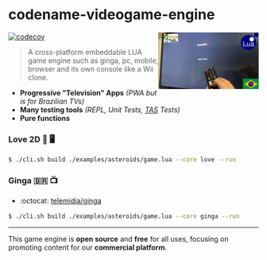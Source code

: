 # codename-videogame-engine

[<img align="right" width="40%" src="https://raw.githubusercontent.com/RodrigoDornelles/RodrigoDornelles/master/media/ginga-asteroids.gif">](https://github.com/RodrigoDornelles/codename-videogame-engine/blob/main/examples/asteroids/game.lua)

[![codecov](https://codecov.io/github/RodrigoDornelles/codename-videogame-engine/graph/badge.svg?token=MM0TY7VVAT)](https://codecov.io/github/RodrigoDornelles/codename-videogame-engine)

> A cross-platform embeddable LUA game engine such as ginga, pc, mobile, browser and its own console like a Wii clone.

 * **Progressive "Television" Apps** _(PWA but is for Brazilian TVs)_
 * **Many testing tools** _(REPL, Unit Tests, [TAS](https://tasvideos.org/WelcomeToTASVideos#WhatIsATas) Tests)_
 * **Pure functions**

### Love 2D :heart_decoration: :desktop_computer:

```bash
$ ./cli.sh build ./examples/asteroids/game.lua --core love --run
```

### Ginga :brazil: :tv:

 * :octocat: [telemidia/ginga](https://github.com/TeleMidia/ginga)

```bash
$ ./cli.sh build ./examples/asteroids/game.lua --core ginga --run
```

---
This game engine is **open source** and **free** for all uses, focusing on promoting content for our **commercial platform**.